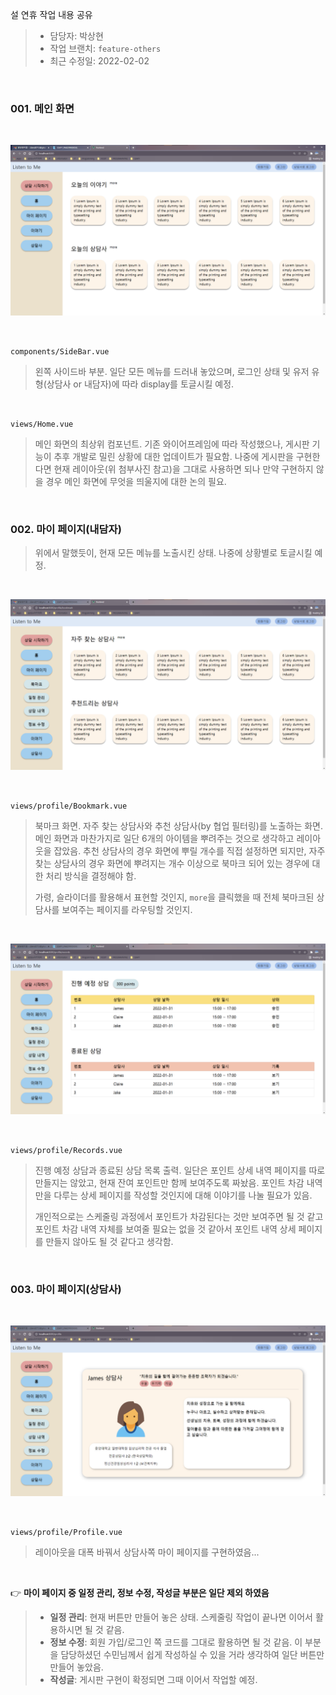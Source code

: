 설 연휴 작업 내용 공유

> * 담당자: 박상현
> * 작업 브랜치: `feature-others`
> * 최근 수정일: 2022-02-02



<br>

### 001. 메인 화면

<br>

![image-20220202184742959](README.assets/image-20220202184742959.png)

<br>

`components/SideBar.vue`

> 왼쪽 사이드바 부분. 일단 모든 메뉴를 드러내 놓았으며, 로그인 상태 및 유저 유형(상담사 or 내담자)에 따라 display를 토글시킬 예정.

<br>

`views/Home.vue`

> 메인 화면의 최상위 컴포넌트. 기존 와이어프레임에 따라 작성했으나, 게시판 기능이 추후 개발로 밀린 상황에 대한 업데이트가 필요함. 나중에 게시판을 구현한다면 현재 레이아웃(위 첨부사진 참고)을 그대로 사용하면 되나 만약 구현하지 않을 경우 메인 화면에 무엇을 띄울지에 대한 논의 필요.





<br>

### 002. 마이 페이지(내담자)

> 위에서 말했듯이, 현재 모든 메뉴를 노출시킨 상태. 나중에 상황별로 토글시킬 예정.

<br>

![image-20220202184923127](README.assets/image-20220202184923127.png)

<br>

`views/profile/Bookmark.vue`

> 북마크 화면. 자주 찾는 상담사와 추천 상담사(by 협업 필터링)를 노출하는 화면. 메인 화면과 마찬가지로 일단 6개의 아이템을 뿌려주는 것으로 생각하고 레이아웃을 잡았음. 추천 상담사의 경우 화면에 뿌릴 개수를 직접 설정하면 되지만, 자주 찾는 상담사의 경우 화면에 뿌려지는 개수 이상으로 북마크 되어 있는 경우에 대한 처리 방식을 결정해야 함.
>
> 가령, 슬라이더를 활용해서 표현할 것인지, `more`을 클릭했을 때 전체 북마크된 상담사를 보여주는 페이지를 라우팅할 것인지.

<br>

![image-20220202185123987](README.assets/image-20220202185123987.png)

<br>

`views/profile/Records.vue`

> 진행 예정 상담과 종료된 상담 목록 출력. 일단은 포인트 상세 내역 페이지를 따로 만들지는 않았고, 현재 잔여 포인트만 함께 보여주도록 짜놨음. 포인트 차감 내역만을 다루는 상세 페이지를 작성할 것인지에 대해 이야기를 나눌 필요가 있음.
>
> 개인적으로는 스케줄링 과정에서 포인트가 차감된다는 것만 보여주면 될 것 같고 포인트 차감 내역 자체를 보여줄 필요는 없을 것 같아서 포인트 내역 상세 페이지를 만들지 않아도 될 것 같다고 생각함.



<br>

### 003. 마이 페이지(상담사)

<br>

![image-20220202185530769](README.assets/image-20220202185530769.png)

<br>

`views/profile/Profile.vue`

> 레이아웃을 대폭 바꿔서 상담사쪽 마이 페이지를 구현하였음...



<br>

👉 **마이 페이지 중 일정 관리, 정보 수정, 작성글 부분은 일단 제외 하였음**

> * **일정 관리**: 현재 버튼만 만들어 놓은 상태. 스케줄링 작업이 끝나면 이어서 활용하시면 될 것 같음.
> * **정보 수정**: 회원 가입/로그인 쪽 코드를 그대로 활용하면 될 것 같음. 이 부분을 담당하셨던 수민님께서 쉽게 작성하실 수 있을 거라 생각하여 일단 버튼만 만들어 놓았음.
> * **작성글**: 게시판 구현이 확정되면 그때 이어서 작업할 예정.

<br>